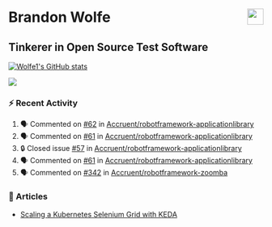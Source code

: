 Brandon Wolfe <a href="https://www.linkedin.com/in/brandon-wolfe1" target="_blank" rel="noreferrer"><img src="https://raw.githubusercontent.com/danielcranney/readme-generator/main/public/icons/socials/linkedin.svg" width="32" height="32" align="right"/></a>
==============================
Tinkerer in Open Source Test Software
-----------------------------

<p align="left"><a href="http://www.github.com/Wolfe1"><img src="https://github-readme-stats.vercel.app/api?username=Wolfe1&show_icons=true&hide=&count_private=true&title_color=0891b2&text_color=ffffff&icon_color=0891b2&bg_color=1c1917&hide_border=true&show_icons=true" alt="Wolfe1's GitHub stats" /></a></p>
<p align="left"><a href="http://www.github.com/Wolfe1"><img src="https://github-readme-streak-stats.herokuapp.com/?user=Wolfe1&stroke=ffffff&background=1c1917&ring=0891b2&fire=0891b2&currStreakNum=ffffff&currStreakLabel=0891b2&sideNums=ffffff&sideLabels=ffffff&dates=ffffff&hide_border=true" /></a></p>

### :zap: Recent Activity
<!--START_SECTION:activity-->
1. 🗣 Commented on [#62](https://github.com/Accruent/robotframework-applicationlibrary/issues/62) in [Accruent/robotframework-applicationlibrary](https://github.com/Accruent/robotframework-applicationlibrary)
2. 🗣 Commented on [#61](https://github.com/Accruent/robotframework-applicationlibrary/issues/61) in [Accruent/robotframework-applicationlibrary](https://github.com/Accruent/robotframework-applicationlibrary)
3. 🔒 Closed issue [#57](https://github.com/Accruent/robotframework-applicationlibrary/issues/57) in [Accruent/robotframework-applicationlibrary](https://github.com/Accruent/robotframework-applicationlibrary)
4. 🗣 Commented on [#61](https://github.com/Accruent/robotframework-applicationlibrary/issues/61) in [Accruent/robotframework-applicationlibrary](https://github.com/Accruent/robotframework-applicationlibrary)
5. 🗣 Commented on [#342](https://github.com/Accruent/robotframework-zoomba/issues/342) in [Accruent/robotframework-zoomba](https://github.com/Accruent/robotframework-zoomba)
<!--END_SECTION:activity-->

### :newspaper: Articles
- [Scaling a Kubernetes Selenium Grid with KEDA](https://www.linkedin.com/pulse/scaling-kubernetes-selenium-grid-keda-brandon-wolfe)
